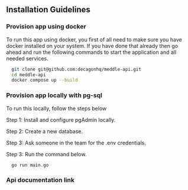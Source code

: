 
## Installation Guidelines

### Provision app using docker
To run this app using docker, you first of all need to make sure you have docker installed on your system. If you have done that already then go ahead and run the following commands to start the application and all needed services.

```bash
  git clone git@github.com:decagonhq/meddle-api.git
  cd meddle-api
  docker compose up --build
```
### Provision app locally with pg-sql
To run this locally, follow the steps below

Step 1: Install and configure pgAdmin locally.

Step 2: Create a new database.

Step 3: Ask someone in the team for the .env credentials.

Step 3: Run the command below.
```bash
  go run main.go
```
### Api documentation link

```http://localhost:8080/swagger
```
